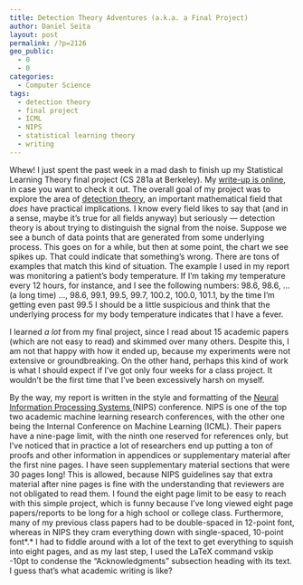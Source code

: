 ```yaml
---
title: Detection Theory Adventures (a.k.a. a Final Project)
author: Daniel Seita
layout: post
permalink: /?p=2126
geo_public:
  - 0
  - 0
categories:
  - Computer Science
tags:
  - detection theory
  - final project
  - ICML
  - NIPS
  - statistical learning theory
  - writing
---
```

Whew! I just spent the past week in a mad dash to finish up my Statistical Learning Theory final project (CS 281a at Berkeley). My [write-up is online][1], in case you want to check it out. The overall goal of my project was to explore the area of [detection theory][2], an important mathematical field that *does* have practical implications. I know every field likes to say that (and in a sense, maybe it&#8217;s true for all fields anyway) but seriously &#8212; detection theory is about trying to distinguish the signal from the noise. Suppose we see a bunch of data points that are generated from some underlying process. This goes on for a while, but then at some point, the chart we see spikes up. That could indicate that something&#8217;s wrong. There are tons of examples that match this kind of situation. The example I used in my report was monitoring a patient&#8217;s body temperature. If I&#8217;m taking my temperature every 12 hours, for instance, and I see the following numbers: 98.6, 98.6, &#8230; (a long time) &#8230;, 98.6, 99.1, 99.5, 99.7, 100.2, 100.0, 101.1, by the time I&#8217;m getting even past 99.5 I should be a little suspicious and think that the underlying process for my body temperature indicates that I have a fever.

I learned *a lot* from my final project, since I read about 15 academic papers (which are not easy to read) and skimmed over many others. Despite this, I am not that happy with how it ended up, because my experiments were not extensive or groundbreaking. On the other hand, perhaps this kind of work is what I should expect if I&#8217;ve got only four weeks for a class project. It wouldn&#8217;t be the first time that I&#8217;ve been excessively harsh on myself.

By the way, my report is written in the style and formatting of the [Neural Information Processing Systems ][3](NIPS) conference. NIPS is one of the top two academic machine learning research conferences, with the other one being the Internal Conference on Machine Learning (ICML). Their papers have a nine-page limit, with the ninth one reserved for references only, but I&#8217;ve noticed that in practice a lot of researchers end up putting a ton of proofs and other information in appendices or supplementary material after the first nine pages. I have seen supplementary material sections that were 30 pages long! This is allowed, because NIPS guidelines say that extra material after nine pages is fine with the understanding that reviewers are not obligated to read them. I found the eight page limit to be easy to reach with this simple project, which is funny because I&#8217;ve long viewed eight page papers/reports to be long for a high school or college class. Furthermore, many of my previous class papers had to be double-spaced in 12-point font, whereas in NIPS they cram everything down with single-spaced, 10-point font*.* I had to fiddle around with a lot of the text to get everything to squish into eight pages, and as my last step, I used the LaTeX command vskip -10pt to condense the &#8220;Acknowledgments&#8221; subsection heading with its text. I guess that&#8217;s what academic writing is like?

 [1]: https://www.dropbox.com/s/tppfr6gyq7cbv1l/daniel_seita_281a_final_project.pdf?dl=0
 [2]: http://en.wikipedia.org/wiki/Detection_theory
 [3]: http://nips.cc/Conferences/2014/